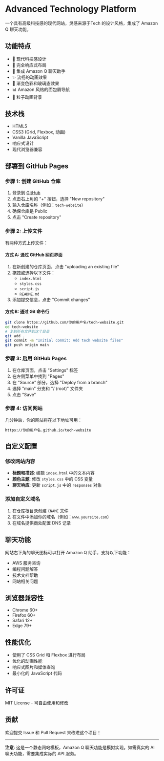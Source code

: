 # Advanced Technology Platform

一个具有高级科技感的现代网站，灵感来源于Tech 的设计风格，集成了 Amazon Q 聊天功能。

## 功能特点

- 🚀 现代科技感设计
- 📱 完全响应式布局
- 🤖 集成 Amazon Q 聊天助手
- ✨ 流畅的动画效果
- 🎨 渐变色彩和玻璃态效果
- 📊 Amazon 风格的面包屑导航
- 💫 粒子动画背景

## 技术栈

- HTML5
- CSS3 (Grid, Flexbox, 动画)
- Vanilla JavaScript
- 响应式设计
- 现代浏览器兼容

## 部署到 GitHub Pages

### 步骤 1: 创建 GitHub 仓库

1. 登录到 [GitHub](https://github.com)
2. 点击右上角的 "+" 按钮，选择 "New repository"
3. 输入仓库名称（例如：`tech-website`）
4. 确保仓库是 Public
5. 点击 "Create repository"

### 步骤 2: 上传文件

有两种方式上传文件：

#### 方式 A: 通过 GitHub 网页界面
1. 在新创建的仓库页面，点击 "uploading an existing file"
2. 拖拽或选择以下文件：
   - `index.html`
   - `styles.css`
   - `script.js`
   - `README.md`
3. 添加提交信息，点击 "Commit changes"

#### 方式 B: 通过 Git 命令行
```bash
git clone https://github.com/你的用户名/tech-website.git
cd tech-website
# 复制所有文件到这个目录
git add .
git commit -m "Initial commit: Add tech website files"
git push origin main
```

### 步骤 3: 启用 GitHub Pages

1. 在仓库页面，点击 "Settings" 标签
2. 在左侧菜单中找到 "Pages"
3. 在 "Source" 部分，选择 "Deploy from a branch"
4. 选择 "main" 分支和 "/ (root)" 文件夹
5. 点击 "Save"

### 步骤 4: 访问网站

几分钟后，你的网站将在以下地址可用：
```
https://你的用户名.github.io/tech-website
```

## 自定义配置

### 修改网站内容

- **标题和描述**: 编辑 `index.html` 中的文本内容
- **颜色主题**: 修改 `styles.css` 中的 CSS 变量
- **聊天响应**: 更新 `script.js` 中的 `responses` 对象

### 添加自定义域名

1. 在仓库根目录创建 `CNAME` 文件
2. 在文件中添加你的域名（例如：`www.yoursite.com`）
3. 在域名提供商处配置 DNS 记录

## 聊天功能

网站右下角的聊天图标可以打开 Amazon Q 助手，支持以下功能：

- AWS 服务咨询
- 编程问题解答
- 技术文档帮助
- 网站相关问题

## 浏览器兼容性

- Chrome 60+
- Firefox 60+
- Safari 12+
- Edge 79+

## 性能优化

- 使用了 CSS Grid 和 Flexbox 进行布局
- 优化的动画性能
- 响应式图片和媒体查询
- 最小化的 JavaScript 代码

## 许可证

MIT License - 可自由使用和修改

## 贡献

欢迎提交 Issue 和 Pull Request 来改进这个项目！

---

**注意**: 这是一个静态网站模板，Amazon Q 聊天功能是模拟实现。如需真实的 AI 聊天功能，需要集成实际的 API 服务。
